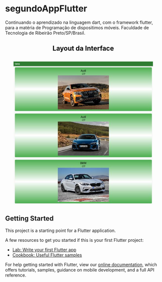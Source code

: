 # segundoAppFlutter
Continuando o aprendizado na linguagem dart, com o framework flutter, para a matéria de Programação de dispositimos móveis.
Faculdade de Tecnologia de Ribeirão Preto/SP/Brasil.

<h2 align="center" style="color:black"> Layout da Interface
<h2>

<h2 align="center">
<img alt="layout" src= "https://github.com/angelresende/segundoAppFlutter/blob/master/layout.JPG" width="450px">
</h2>

## Getting Started

This project is a starting point for a Flutter application.

A few resources to get you started if this is your first Flutter project:

- [Lab: Write your first Flutter app](https://flutter.dev/docs/get-started/codelab)
- [Cookbook: Useful Flutter samples](https://flutter.dev/docs/cookbook)

For help getting started with Flutter, view our
[online documentation](https://flutter.dev/docs), which offers tutorials,
samples, guidance on mobile development, and a full API reference.
